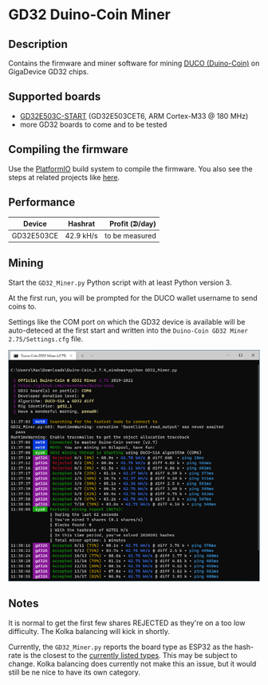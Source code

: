 # GD32 Duino-Coin Miner

## Description

Contains the firmware and miner software for mining [DUCO (Duino-Coin)](https://github.com/revoxhere/duino-coin) on GigaDevice GD32 chips. 

## Supported boards

* [GD32E503C-START](https://www.aliexpress.com/item/1005003224840104.html) (GD32E503CET6, ARM Cortex-M33 @ 180 MHz)
* more GD32 boards to come and to be tested

## Compiling the firmware

Use the [PlatformIO](https://platformio.org/) build system to compile the firmware. You also see the steps at related projects like [here](https://github.com/CommunityGD32Cores/gd32-pio-projects#importing-examples).

## Performance

| Device        | Hashrat       | Profit (ᕲ/day)  |
| ------------- |:-------------:| -----:|
| GD32E503CE    | 42.9 kH/s     | to be measured |

## Mining

Start the `GD32_Miner.py` Python script with at least Python version 3. 

At the first run, you will be prompted for the DUCO wallet username to send coins to.  

Settings like the COM port on which the GD32 device is available will be auto-deteced at the first start and written into the `Duino-Coin GD32 Miner 2.75/Settings.cfg` file.

![miner](mining.png)

## Notes

It is normal to get the first few shares REJECTED as they're on a too low difficulty. The Kolka balancing will kick in shortly.

Currently, the `GD32_Miner.py` reports the board type as ESP32 as the hash-rate is the closest to the [currently listed types](https://github.com/Bilaboz/duino-coin-pools/blob/main/config/poolRewards.json). This may be subject to change. Kolka balancing does currently not make this an issue, but it would still be ne nice to have its own category.